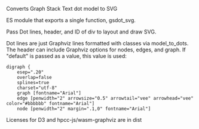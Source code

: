 Converts Graph Stack Text dot model to SVG

ES module that exports a single function, gsdot_svg.

Pass Dot lines, header, and ID of div to layout and draw SVG.

Dot lines are just Graphviz lines formatted with classes via model_to_dots.
The header can include Graphviz options for nodes, edges, and graph.  If "default" is passed as a value, this value is used:

```{.js}
digraph {
    esep=".20"
    overlap=false
    splines=true
    charset="utf-8"
    graph [fontname="Arial"]
    edge [penwidth="2" arrowsize="0.5" arrowtail="vee" arrowhead="vee" color="#bbbbbb" fontname="Arial"]
    node [penwidth="2" margin=".1,0" fontname="Arial"]
```

Licenses for D3 and hpcc-js/wasm-graphviz are  in dist
 
